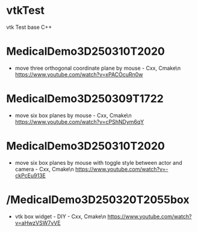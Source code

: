 # vtkTest
 vtk Test base C++
# MedicalDemo3D250310T2020 
 - move three orthogonal coordinate plane by mouse - Cxx, Cmake\n
 https://www.youtube.com/watch?v=xPACOcuRn0w
# MedicalDemo3D250309T1722 
 - move six box planes by mouse  - Cxx, Cmake\n
 https://www.youtube.com/watch?v=cPShNDym6qY
# MedicalDemo3D250310T2020 
 - move six box planes by mouse with toggle style between actor and camera   - Cxx, Cmake\n
 https://www.youtube.com/watch?v=-ckPcEu913E
# /MedicalDemo3D250320T2055box 
 - vtk box widget - DIY   - Cxx, Cmake\n
 https://www.youtube.com/watch?v=aHwzVSW7vVE
